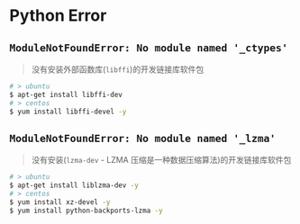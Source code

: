 # Python Error

## `ModuleNotFoundError: No module named '_ctypes'`
> 没有安装外部函数库(`libffi`)的开发链接库软件包

```bash
# > ubuntu
$ apt-get install libffi-dev
# > centos
$ yum install libffi-devel -y
```

## `ModuleNotFoundError: No module named '_lzma'`
> 没有安装(`lzma-dev` - LZMA 压缩是一种数据压缩算法)的开发链接库软件包 

```bash
# > ubuntu
$ apt-get install liblzma-dev -y
# > centos
$ yum install xz-devel -y
$ yum install python-backports-lzma -y
```